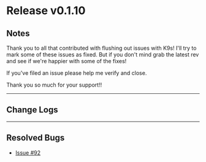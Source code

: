 # Release v0.1.10

## Notes

Thank you to all that contributed with flushing out issues with K9s! I'll try
to mark some of these issues as fixed. But if you don't mind grab the latest
rev and see if we're happier with some of the fixes!

If you've filed an issue please help me verify and close.

Thank you so much for your support!!

---

## Change Logs

---

## Resolved Bugs

* [Issue #92](https://github.com/kswapd/k10s/issues/92)
